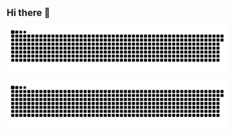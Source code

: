 ## Hi there 👋

<!--
**SebastianPadin/SebastianPadin** is a ✨ _special_ ✨ repository because its `README.md` (this file) appears on your GitHub profile.

Here are some ideas to get you started:

- 🔭 I’m currently working on ...
- 🌱 I’m currently learning ...
- 👯 I’m looking to collaborate on ...
- 🤔 I’m looking for help with ...
- 💬 Ask me about ...
- 📫 How to reach me: ...
- 😄 Pronouns: ...
- ⚡ Fun fact: ...
-->
![Snake animation](https://github.com/sebastianpadin/sebastianpadin/blob/output/github-contribution-grid-snake-dark.svg)

![Snake animation](https://github.com/sebastianpadin/sebastianpadin/blob/output/github-contribution-grid-snake.svg) 
